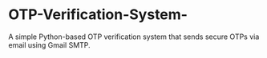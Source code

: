 # OTP-Verification-System-
A simple Python-based OTP verification system that sends secure OTPs via email using Gmail SMTP.
